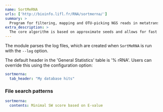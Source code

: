 ```yaml
---
name: SortMeRNA
urls: ['http://bioinfo.lifl.fr/RNA/sortmerna/']
summary: >
  Program for filtering, mapping and OTU-picking NGS reads in metatranscriptomic and metagenomic data
extra_description: >
  The core algorithm is based on approximate seeds and allows for fast and sensitive analyses of nucleotide sequences. The main application of SortMeRNA is filtering ribosomal RNA from metatranscriptomic data.
---
```


The module parses the log files, which are created when `SortMeRNA` is run with the `--log` option.

The default header in the 'General Statistics' table is '% rRNA'. Users can override this using the configuration option:

```yaml
sortmerna:
  tab_header: "My database hits"
```

### File search patterns

```yaml
sortmerna:
  contents: Minimal SW score based on E-value
```